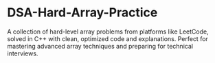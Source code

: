 # DSA-Hard-Array-Practice
A collection of hard-level array problems from platforms like LeetCode, solved in C++ with clean, optimized code and explanations. Perfect for mastering advanced array techniques and preparing for technical interviews.
